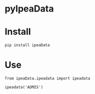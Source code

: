 # pyIpeaData 

# Install 

```
pip install ipeaData
```

# Use

```
from ipeaData.ipeadata import ipeadata

ipeadata('ADMIS')
```
